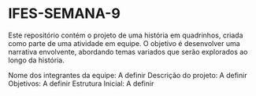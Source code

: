 # IFES-SEMANA-9
Este repositório contém o projeto de uma história em quadrinhos, criada como parte de uma atividade em equipe. O objetivo é desenvolver uma narrativa envolvente, abordando temas variados que serão explorados ao longo da história.

Nome dos integrantes da equipe: A definir
Descrição do projeto: A definir
Objetivos: A definir
Estrutura Inicial: A definir
